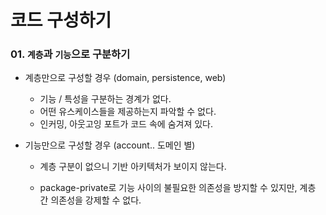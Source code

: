 # 코드 구성하기

### 01. `계층`과 `기능`으로 구분하기

- 계층만으로 구성할 경우 (domain, persistence, web)

  - 기능 / 특성을 구분하는 경계가 없다.
  - 어떤 유스케이스들을 제공하는지 파악할 수 없다.
  - 인커밍, 아웃고잉 포트가 코드 속에 숨겨져 있다.

- 기능만으로 구성할 경우 (account.. 도메인 별)

  - 계층 구분이 없으니 기반 아키텍처가 보이지 않는다.

  - package-private로 기능 사이의 불필요한 의존성을 방지할 수 있지만, 계층 간 의존성을 강제할 수 없다.

    


